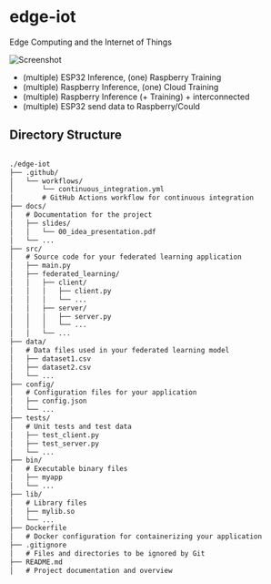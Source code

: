 # edge-iot
Edge Computing and the Internet of Things

![Screenshot](https://github.com/MarlonMueller/edge-iot/assets/43891487/db83ec13-d95a-4153-ad0e-078c2cbca759)

- (multiple) ESP32 Inference, (one) Raspberry Training
- (multiple) Raspberry Inference, (one) Cloud Training
- (multiple) Raspberry Inference (+ Training) + interconnected  
- (multiple) ESP32 send data to Raspberry/Could

## Directory Structure

```markdown

./edge-iot
├── .github/
│   └── workflows/
│       └── continuous_integration.yml
│       # GitHub Actions workflow for continuous integration
├── docs/
│   # Documentation for the project
│   ├── slides/
│   │   └── 00_idea_presentation.pdf
│   └── ...
├── src/
│   # Source code for your federated learning application
│   ├── main.py
│   ├── federated_learning/
│   │   ├── client/
│   │   │   ├── client.py
│   │   │   └── ...
│   │   ├── server/
│   │   │   ├── server.py
│   │   │   └── ...
│   │   └── ...
├── data/
│   # Data files used in your federated learning model
│   ├── dataset1.csv
│   ├── dataset2.csv
│   └── ...
├── config/
│   # Configuration files for your application
│   ├── config.json
│   └── ...
├── tests/
│   # Unit tests and test data
│   ├── test_client.py
│   ├── test_server.py
│   └── ...
├── bin/
│   # Executable binary files
│   ├── myapp
│   └── ...
├── lib/
│   # Library files
│   ├── mylib.so
│   └── ...
├── Dockerfile
│   # Docker configuration for containerizing your application
├── .gitignore
│   # Files and directories to be ignored by Git
├── README.md
│   # Project documentation and overview
```
